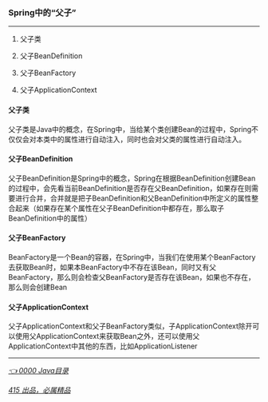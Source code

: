 ### Spring中的“父子”
---
1. 父子类

2. 父子BeanDefinition

3. 父子BeanFactory

4. 父子ApplicationContext


#### 父子类

父子类是Java中的概念，在Spring中，当给某个类创建Bean的过程中，Spring不仅仅会对本类中的属性进行自动注入，同时也会对父类的属性进行自动注入。


#### 父子BeanDefinition

父子BeanDefinition是Spring中的概念，Spring在根据BeanDefinition创建Bean的过程中，会先看当前BeanDefinition是否存在父BeanDefinition，如果存在则需要进行合并，合并就是把子BeanDefinition和父BeanDefinition中所定义的属性整合起来（如果存在某个属性在父子BeanDefinition中都存在，那么取子BeanDefinition中的属性）


#### 父子BeanFactory

BeanFactory是一个Bean的容器，在Spring中，当我们在使用某个BeanFactory去获取Bean时，如果本BeanFactory中不存在该Bean，同时又有父BeanFactory，那么则会检查父BeanFactory是否存在该Bean，如果也不存在，那么则会创建Bean


#### 父子ApplicationContext

父子ApplicationContext和父子BeanFactory类似，子ApplicationContext除开可以使用父ApplicationContext来获取Bean之外，还可以使用父ApplicationContext中其他的东西，比如ApplicationListener

---
*[👈 0000 Java目录](../../0000Java目录.md)*

*[415 出品，必属精品](../../../note.md)*